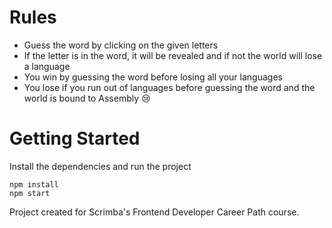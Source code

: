# Rules
- Guess the word by clicking on the given letters
- If the letter is in the word, it will be revealed and if not the world will lose a language
- You win by guessing the word before losing all your languages
- You lose if you run out of languages before guessing the word and the world is bound to Assembly 😢

# Getting Started
Install the dependencies and run the project
```
npm install
npm start
```

Project created for Scrimba's Frontend Developer Career Path course.